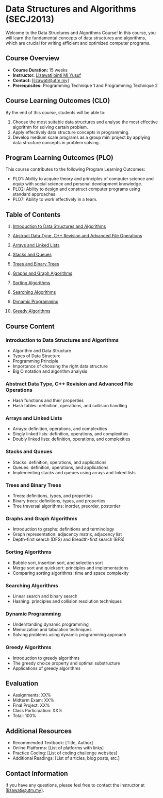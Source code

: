 # Data Structures and Algorithms (SECJ2013)

Welcome to the Data Structures and Algorithms Course! In this course, you will learn the fundamental concepts of data structures and algorithms, which are crucial for writing efficient and optimized computer programs.

## Course Overview

- **Course Duration:** 15 weeks
- **Instructor:** [Lizawati binti Mi Yusuf](https://utmscholar.utm.my/Scholar/ScholarInfoDetails/WwO9?_gl=1*180c7oh*_ga*NTE5MTkwOTQ1LjE2ODE3NzYwNTY.*_ga_N3HJW8G3P7*MTY5MjA2NTUyMC4xOS4xLjE2OTIwNjU4NDguMC4wLjA.)
- **Contact:** [lizawati@utm.my]
- **Prerequisites:** Programming Technique 1 and Programming Technique 2

## Course Learning Outcomes (CLO)
By the end of this course, students will be able to:

1. Choose the most suitable data structures and analyse the most effective algorithm for solving certain problem.
2. Apply effectively data structure concepts in programming.
3. Develop medium scale programs as a group mini project by applying data structure concepts in problem solving.

## Program Learning Outcomes (PLO)
This course contributes to the following Program Learning Outcomes:

- PLO1: Ability to acquire theory and principles of computer science and equip with social science and personal development knowledge.
- PLO2: Ability to design and construct computer programs using standard approaches.
- PLO7: Ability to work effectively in a team.

## Table of Contents

1. [Introduction to Data Structures and Algorithms](#introduction-to-data-structures-and-algorithms)
2. [Abstract Data Type, C++ Revision and Advanced File Operations](#abstract-data-type,-c++-revision-and-advanced-file-operations)
3. [Arrays and Linked Lists](#arrays-and-linked-lists)
4. [Stacks and Queues](#stacks-and-queues)
5. [Trees and Binary Trees](#trees-and-binary-trees)
6. [Graphs and Graph Algorithms](#graphs-and-graph-algorithms)
7. [Sorting Algorithms](#sorting-algorithms)
8. [Searching Algorithms](#searching-algorithms)

9. [Dynamic Programming](#dynamic-programming)
10. [Greedy Algorithms](#greedy-algorithms)

## Course Content

### Introduction to Data Structures and Algorithms

- Algorithm and Data Structure
- Types of Data Structure
- Programming Principle
- Importance of choosing the right data structure
- Big O notation and algorithm analysis

### Abstract Data Type, C++ Revision and Advanced File Operations

- Hash functions and their properties
- Hash tables: definition, operations, and collision handling

### Arrays and Linked Lists

- Arrays: definition, operations, and complexities
- Singly linked lists: definition, operations, and complexities
- Doubly linked lists: definition, operations, and complexities

### Stacks and Queues

- Stacks: definition, operations, and applications
- Queues: definition, operations, and applications
- Implementing stacks and queues using arrays and linked lists

### Trees and Binary Trees

- Trees: definitions, types, and properties
- Binary trees: definitions, types, and properties
- Tree traversal algorithms: inorder, preorder, postorder

### Graphs and Graph Algorithms

- Introduction to graphs: definitions and terminology
- Graph representation: adjacency matrix, adjacency list
- Depth-first search (DFS) and Breadth-first search (BFS)

### Sorting Algorithms

- Bubble sort, insertion sort, and selection sort
- Merge sort and quicksort: principles and implementations
- Comparing sorting algorithms: time and space complexity

### Searching Algorithms

- Linear search and binary search
- Hashing: principles and collision resolution techniques

### Dynamic Programming

- Understanding dynamic programming
- Memoization and tabulation techniques
- Solving problems using dynamic programming approach

### Greedy Algorithms

- Introduction to greedy algorithms
- The greedy choice property and optimal substructure
- Applications of greedy algorithms

## Evaluation

- Assignments: XX%
- Midterm Exam: XX%
- Final Project: XX%
- Class Participation: XX%
- Total: 100%

## Additional Resources

- Recommended Textbook: [Title, Author]
- Online Platforms: [List of platforms with links]
- Practice Coding: [List of coding challenge websites]
- Additional Readings: [List of articles, blog posts, etc.]

## Contact Information

If you have any questions, please feel free to contact the instructor at [lizawati@utm.my].
